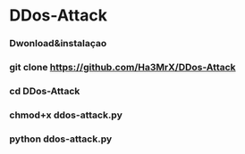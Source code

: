 # DDos-Attack 

### Dwonload&instalaçao

### git clone https://github.com/Ha3MrX/DDos-Attack

### cd DDos-Attack

### chmod+x ddos-attack.py

### python ddos-attack.py